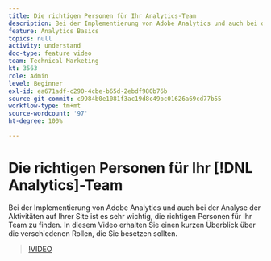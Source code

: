 ```yaml
---
title: Die richtigen Personen für Ihr Analytics-Team
description: Bei der Implementierung von Adobe Analytics und auch bei der Analyse der Aktivitäten auf Ihrer Site ist es sehr wichtig, die richtigen Personen für Ihr Team zu finden. In diesem Video erhalten Sie einen kurzen Überblick über die verschiedenen Rollen, die Sie besetzen sollten.
feature: Analytics Basics
topics: null
activity: understand
doc-type: feature video
team: Technical Marketing
kt: 3563
role: Admin
level: Beginner
exl-id: ea671adf-c290-4cbe-b65d-2ebdf980b76b
source-git-commit: c9984b0e1081f3ac19d8c49bc01626a69cd77b55
workflow-type: tm+mt
source-wordcount: '97'
ht-degree: 100%

---
```


# Die richtigen Personen für Ihr [!DNL Analytics]-Team

Bei der Implementierung von Adobe Analytics und auch bei der Analyse der Aktivitäten auf Ihrer Site ist es sehr wichtig, die richtigen Personen für Ihr Team zu finden. In diesem Video erhalten Sie einen kurzen Überblick über die verschiedenen Rollen, die Sie besetzen sollten.

>[!VIDEO](https://video.tv.adobe.com/v/28756/?quality=12)
